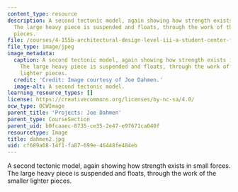 ```yaml
---
content_type: resource
description: A second tectonic model, again showing how strength exists in small forces.
  The large heavy piece is suspended and floats, through the work of the smaller lighter
  pieces.
file: /courses/4-155b-architectural-design-level-iii-a-student-center-for-mit-fall-2004/cf689a0814f1fa87699e46448fe484eb_dahmen2.jpg
file_type: image/jpeg
image_metadata:
  caption: A second tectonic model, again showing how strength exists in small forces.
    The large heavy piece is suspended and floats, through the work of the smaller
    lighter pieces.
  credit: 'Credit: Image courtesy of Joe Dahmen.'
  image-alt: A second tectonic model.
learning_resource_types: []
license: https://creativecommons.org/licenses/by-nc-sa/4.0/
ocw_type: OCWImage
parent_title: 'Projects: Joe Dahmen'
parent_type: CourseSection
parent_uid: b0fcaaec-8735-ce35-2e47-e97671ca040f
resourcetype: Image
title: dahmen2.jpg
uid: cf689a08-14f1-fa87-699e-46448fe484eb
---
```

A second tectonic model, again showing how strength exists in small forces. The large heavy piece is suspended and floats, through the work of the smaller lighter pieces.